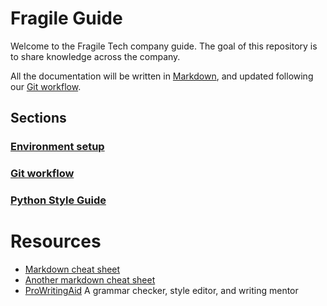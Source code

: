 # Fragile Guide

Welcome to the Fragile Tech company guide. The goal of this repository is to share knowledge 
across the company.

All the documentation will be written in [Markdown](https://www.markdownguide.org/), and updated
following our [Git workflow](git-flow.md).

## Sections

### [Environment setup](environment_setup.md)
### [Git workflow](git-flow.md)
### [Python Style Guide](python_style_guide.md)


# Resources

* [Markdown cheat sheet](https://github.com/adam-p/markdown-here/wiki/Markdown-Cheatsheet)
* [Another markdown cheat sheet](https://www.markdownguide.org/cheat-sheet)
* [ProWritingAid](https://prowritingaid.com/) A grammar checker, style editor, and writing mentor